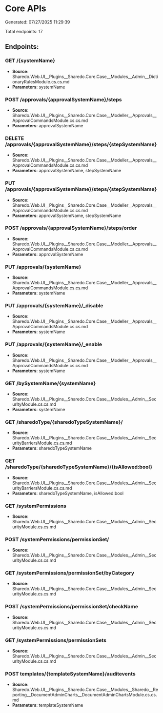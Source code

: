 ﻿# Core APIs
Generated: 07/27/2025 11:29:39

Total endpoints: 17

## Endpoints:
### GET /{systemName}
- **Source**: Sharedo.Web.UI__Plugins__Sharedo.Core.Case__Modules__Admin__DictionaryRulesModule.cs.cs.md
- **Parameters**: systemName

### POST /approvals/{approvalSystemName}/steps
- **Source**: Sharedo.Web.UI__Plugins__Sharedo.Core.Case__Modeller__Approvals__ApprovalCommandsModule.cs.cs.md
- **Parameters**: approvalSystemName

### DELETE /approvals/{approvalSystemName}/steps/{stepSystemName}
- **Source**: Sharedo.Web.UI__Plugins__Sharedo.Core.Case__Modeller__Approvals__ApprovalCommandsModule.cs.cs.md
- **Parameters**: approvalSystemName, stepSystemName

### PUT /approvals/{approvalSystemName}/steps/{stepSystemName}
- **Source**: Sharedo.Web.UI__Plugins__Sharedo.Core.Case__Modeller__Approvals__ApprovalCommandsModule.cs.cs.md
- **Parameters**: approvalSystemName, stepSystemName

### POST /approvals/{approvalSystemName}/steps/order
- **Source**: Sharedo.Web.UI__Plugins__Sharedo.Core.Case__Modeller__Approvals__ApprovalCommandsModule.cs.cs.md
- **Parameters**: approvalSystemName

### PUT /approvals/{systemName}
- **Source**: Sharedo.Web.UI__Plugins__Sharedo.Core.Case__Modeller__Approvals__ApprovalCommandsModule.cs.cs.md
- **Parameters**: systemName

### PUT /approvals/{systemName}/_disable
- **Source**: Sharedo.Web.UI__Plugins__Sharedo.Core.Case__Modeller__Approvals__ApprovalCommandsModule.cs.cs.md
- **Parameters**: systemName

### PUT /approvals/{systemName}/_enable
- **Source**: Sharedo.Web.UI__Plugins__Sharedo.Core.Case__Modeller__Approvals__ApprovalCommandsModule.cs.cs.md
- **Parameters**: systemName

### GET /bySystemName/{systemName}
- **Source**: Sharedo.Web.UI__Plugins__Sharedo.Core.Case__Modules__Admin__SecurityModule.cs.cs.md
- **Parameters**: systemName

### GET /sharedoType/{sharedoTypeSystemName}/
- **Source**: Sharedo.Web.UI__Plugins__Sharedo.Core.Case__Modules__Admin__SecurityBarriersModule.cs.cs.md
- **Parameters**: sharedoTypeSystemName

### GET /sharedoType/{sharedoTypeSystemName}/{isAllowed:bool}
- **Source**: Sharedo.Web.UI__Plugins__Sharedo.Core.Case__Modules__Admin__SecurityBarriersModule.cs.cs.md
- **Parameters**: sharedoTypeSystemName, isAllowed:bool

### GET /systemPermissions
- **Source**: Sharedo.Web.UI__Plugins__Sharedo.Core.Case__Modules__Admin__SecurityModule.cs.cs.md

### POST /systemPermissions/permissionSet/
- **Source**: Sharedo.Web.UI__Plugins__Sharedo.Core.Case__Modules__Admin__SecurityModule.cs.cs.md

### GET /systemPermissions/permissionSet/byCategory
- **Source**: Sharedo.Web.UI__Plugins__Sharedo.Core.Case__Modules__Admin__SecurityModule.cs.cs.md

### POST /systemPermissions/permissionSet/checkName
- **Source**: Sharedo.Web.UI__Plugins__Sharedo.Core.Case__Modules__Admin__SecurityModule.cs.cs.md

### GET /systemPermissions/permissionSets
- **Source**: Sharedo.Web.UI__Plugins__Sharedo.Core.Case__Modules__Admin__SecurityModule.cs.cs.md

### POST templates/{templateSystemName}/auditevents
- **Source**: Sharedo.Web.UI__Plugins__Sharedo.Core.Case__Modules__Sharedo__Reporting__DocumentAdminCharts__DocumentAdminChartsModule.cs.cs.md
- **Parameters**: templateSystemName


